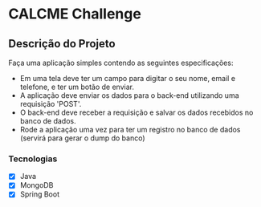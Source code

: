 # CALCME Challenge

## Descrição do Projeto
Faça uma aplicação simples contendo as seguintes especificações:
- Em uma tela deve ter um campo para digitar o seu nome, email e telefone, e ter um botão de enviar.
- A aplicação deve enviar os dados para o back-end utilizando uma requisição 'POST'.
- O back-end deve receber a requisição e salvar os dados recebidos no banco de dados.
- Rode a aplicação uma vez para ter um registro no banco de dados (servirá para gerar o dump do banco)

### Tecnologias

- [x] Java
- [x] MongoDB
- [x] Spring Boot